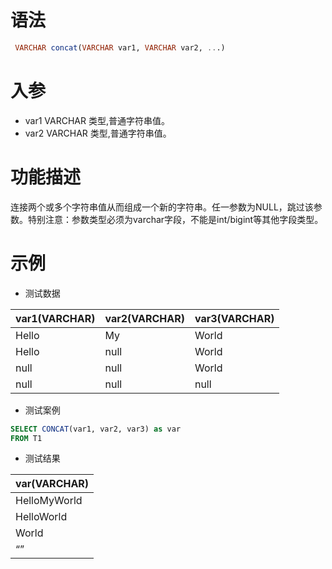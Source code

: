 # 语法

```sql
 VARCHAR concat(VARCHAR var1, VARCHAR var2, ...)
```

# 入参

- var1 VARCHAR 类型,普通字符串值。
- var2 VARCHAR 类型,普通字符串值。

# 功能描述

连接两个或多个字符串值从而组成一个新的字符串。任一参数为NULL，跳过该参数。特别注意：参数类型必须为varchar字段，不能是int/bigint等其他字段类型。

# 示例

- 测试数据

| var1(VARCHAR) | var2(VARCHAR) | var3(VARCHAR) | 
|---------------|---------------|---------------| 
| Hello         | My            | World         | 
| Hello         | null          | World         | 
| null          | null          | World         | 
| null          | null          | null          |

- 测试案例

```sql
SELECT CONCAT(var1, var2, var3) as var
FROM T1
```

- 测试结果

| var(VARCHAR) |
|--------------|
| HelloMyWorld |
| HelloWorld   |
| World        |
| “”           |

